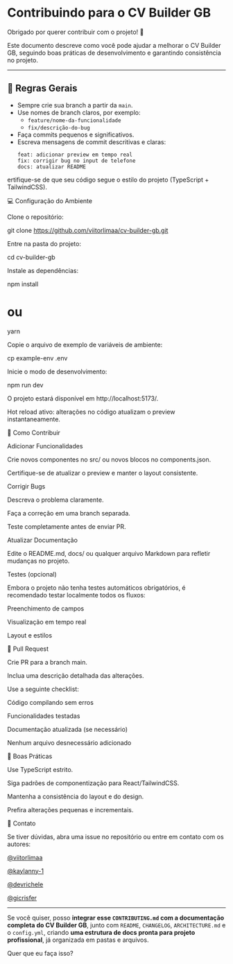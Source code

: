 # Contribuindo para o CV Builder GB

Obrigado por querer contribuir com o projeto! 🙌

Este documento descreve como você pode ajudar a melhorar o CV Builder GB, seguindo boas práticas de desenvolvimento e garantindo consistência no projeto.

---

## 📌 Regras Gerais

- Sempre crie sua branch a partir da `main`.  
- Use nomes de branch claros, por exemplo:
  - `feature/nome-da-funcionalidade`
  - `fix/descrição-do-bug`
- Faça commits pequenos e significativos.  
- Escreva mensagens de commit descritivas e claras:
  ```text
  feat: adicionar preview em tempo real
  fix: corrigir bug no input de telefone
  docs: atualizar README

ertifique-se de que seu código segue o estilo do projeto (TypeScript + TailwindCSS).

💻 Configuração do Ambiente

Clone o repositório:

git clone https://github.com/viitorlimaa/cv-builder-gb.git


Entre na pasta do projeto:

cd cv-builder-gb


Instale as dependências:

npm install
# ou
yarn


Copie o arquivo de exemplo de variáveis de ambiente:

cp example-env .env


Inicie o modo de desenvolvimento:

npm run dev


O projeto estará disponível em http://localhost:5173/.

Hot reload ativo: alterações no código atualizam o preview instantaneamente.

🧩 Como Contribuir

Adicionar Funcionalidades

Crie novos componentes no src/ ou novos blocos no components.json.

Certifique-se de atualizar o preview e manter o layout consistente.

Corrigir Bugs

Descreva o problema claramente.

Faça a correção em uma branch separada.

Teste completamente antes de enviar PR.

Atualizar Documentação

Edite o README.md, docs/ ou qualquer arquivo Markdown para refletir mudanças no projeto.

Testes (opcional)

Embora o projeto não tenha testes automáticos obrigatórios, é recomendado testar localmente todos os fluxos:

Preenchimento de campos

Visualização em tempo real

Layout e estilos

🔗 Pull Request

Crie PR para a branch main.

Inclua uma descrição detalhada das alterações.

Use a seguinte checklist:

 Código compilando sem erros

 Funcionalidades testadas

 Documentação atualizada (se necessário)

 Nenhum arquivo desnecessário adicionado

🎯 Boas Práticas

Use TypeScript estrito.

Siga padrões de componentização para React/TailwindCSS.

Mantenha a consistência do layout e do design.

Prefira alterações pequenas e incrementais.

💬 Contato

Se tiver dúvidas, abra uma issue no repositório ou entre em contato com os autores:

[@viitorlimaa](https://github.com/viitorlimaa) 

[@kaylanny-1](https://github.com/Kaylanny-1)

[@devrichele](https://github.com/devrichele)

[@gicrisfer](https://github.com/GICRISFER)

---

Se você quiser, posso **integrar esse `CONTRIBUTING.md` com a documentação completa do CV Builder GB**, junto com `README`, `CHANGELOG`, `ARCHITECTURE.md` e o `config.yml`, criando **uma estrutura de docs pronta para projeto profissional**, já organizada em pastas e arquivos.  

Quer que eu faça isso?